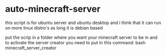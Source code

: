 # auto-minecraft-server
this script is for ubuntu server and ubuntu desktop and i think that it can run on more linux distro's as long it is debian based 

put the scrip in a folder where you want your minecraft server to be in and to activate the server creator you need to put in this command: bash minecraft_server_creator
